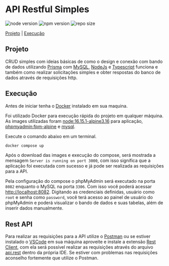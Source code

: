 # API Restful Simples

![node version](https://img.shields.io/badge/Node-v_16.15.1-339933?logo=node.js)
![npm version](https://img.shields.io/badge/npm-v_8.11.0-CB3837?logo=npm)
![repo size](https://img.shields.io/github/repo-size/natanaelsc96/node-rest-api?logo=gitlfs&logoColor=F64935&color=F64935)

[Projeto](#projeto) | [Execução](#execução)

## Projeto

CRUD simples com ideias básicas de como o design e conexão com bando de dados utilizando [Prisma](https://www.prisma.io/) com [MySQL](https://www.mysql.com/), [NodeJs](https://nodejs.org/pt-br/) e [Typescript](https://www.typescriptlang.org/) funciona e também como realizar solicitações simples e obter respostas do banco de dados através de requisições http.

## Execução

Antes de iniciar tenha o [Docker](https://www.docker.com/get-started/) instalado em sua maquina.

Foi utilizado Docker para execução rápida do projeto em qualquer máquina. As images utilizadas foram [node:16.15.1-alpine3.16](https://hub.docker.com/_/node) para aplicação, [phpmyadmin:fpm-alpine](https://hub.docker.com/_/phpmyadmin) e [mysql](https://hub.docker.com/_/mysql).

Execute o comando abaixo em um terminal.

```bash
docker compose up
```

Após o download das images e execução do compose, será mostrada a mensagem `Server is running on port 3000`, com isso significa que a aplicação foi executada com sucesso e já pode ser realizada as requisições para a API.

Pela configuração do compose o phpMyAdmin será executado na porta `8082` enquanto o MySQL na porta `3306`.
Com isso você poderá acessar [http://localhost:8082](http://localhost:8082). Digitando as credenciais definidas, usuário como `root` e senha como `password`, você terá acesso ao painel de usuário do phpMyAdmin e poderá visualizar o bando de dados e suas tabelas, além de inserir dados manualmente.

## Rest API

Para realizar as requisições para a API utilize o [Postman](https://www.postman.com/downloads/) ou se estiver instalado o [VSCode](https://code.visualstudio.com/) em sua máquina aproveite e instale a extensão [Rest Client](https://marketplace.visualstudio.com/items?itemName=humao.rest-client), com ela será possível realizar as requisições através do arquivo [api.rest](/api.rest) dentro da própria IDE. Se estiver com problemas nas requisições aconselho fortemente que utilize o Postman.
